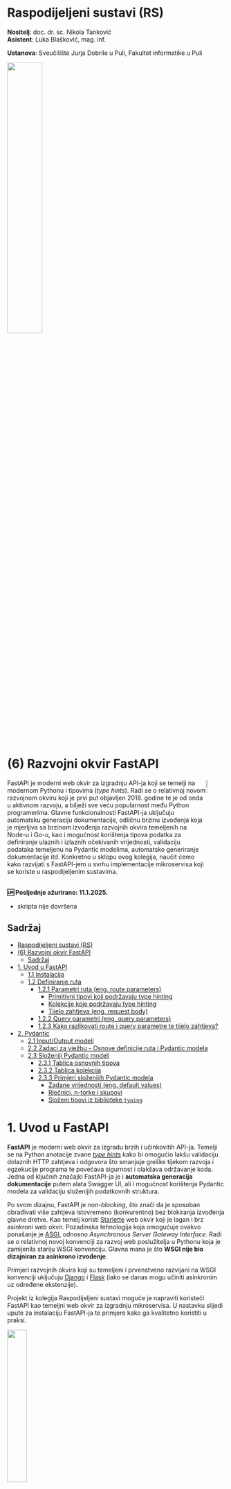 # Raspodijeljeni sustavi (RS)

**Nositelj**: doc. dr. sc. Nikola Tanković  
**Asistent**: Luka Blašković, mag. inf.

**Ustanova**: Sveučilište Jurja Dobrile u Puli, Fakultet informatike u Puli

<img src="https://raw.githubusercontent.com/lukablaskovic/FIPU-PJS/main/0.%20Template/FIPU_UNIPU.png" style="width:40%; box-shadow: none !important; "></img>

# (6) Razvojni okvir FastAPI

<img src="https://github.com/lukablaskovic/FIPU-RS/blob/main/rs-icons/RS_6.png?raw=true" style="width:9%; border-radius: 8px; float:right;"></img>

<div style="float: clear; margin-right:5px;">
FastAPI je moderni web okvir za izgradnju API-ja koji se temelji na modernom Pythonu i tipovima (<i>type hints</i>). Radi se o relativnoj novom razvojnom okviru koji je prvi put objavljen 2018. godine te je od onda u aktivnom razvoju, a bilježi sve veću popularnost među Python programerima. Glavne funkcionalnosti FastAPI-ja uključuju automatsku generaciju dokumentacije, odličnu brzinu izvođenja koja je mjerljiva sa brzinom izvođenja razvojnih okvira temeljenih na Node-u i Go-u, kao i mogućnost korištenja tipova podatka za definiranje ulaznih i izlaznih očekivanih vrijednosti, validaciju podataka temeljenu na Pydantic modelima, automatsko generiranje dokumentacije itd. Konkretno u sklopu ovog kolegija, naučit ćemo kako razvijati s FastAPI-jem u svrhu implementacije mikroservisa koji se koriste u raspodijeljenim sustavima.

</div>
<br>

**🆙 Posljednje ažurirano: 11.1.2025.**

- skripta nije dovršena

## Sadržaj

- [Raspodijeljeni sustavi (RS)](#raspodijeljeni-sustavi-rs)
- [(6) Razvojni okvir FastAPI](#6-razvojni-okvir-fastapi)
  - [Sadržaj](#sadržaj)
- [1. Uvod u FastAPI](#1-uvod-u-fastapi)
  - [1.1 Instalacija](#11-instalacija)
  - [1.2 Definiranje ruta](#12-definiranje-ruta)
    - [1.2.1 Parametri ruta (eng. route parameters)](#121-parametri-ruta-eng-route-parameters)
      - [Primitivni tipovi koji podržavaju type hinting](#primitivni-tipovi-koji-podržavaju-type-hinting)
      - [Kolekcije koje podržavaju type hinting](#kolekcije-koje-podržavaju-type-hinting)
      - [Tijelo zahtjeva (eng. request body)](#tijelo-zahtjeva-eng-request-body)
    - [1.2.2 Query parametri (eng. query parameters)](#122-query-parametri-eng-query-parameters)
    - [1.2.3 Kako razlikovati route i query parametre te tijelo zahtjeva?](#123-kako-razlikovati-route-i-query-parametre-te-tijelo-zahtjeva)
- [2. Pydantic](#2-pydantic)
  - [2.1 Input/Output modeli](#21-inputoutput-modeli)
  - [2.2 Zadaci za vježbu - Osnove definicije ruta i Pydantic modela](#22-zadaci-za-vježbu---osnove-definicije-ruta-i-pydantic-modela)
  - [2.3 Složeniji Pydantic modeli](#23-složeniji-pydantic-modeli)
    - [2.3.1 Tablica osnovnih tipova](#231-tablica-osnovnih-tipova)
    - [2.3.2 Tablica kolekcija](#232-tablica-kolekcija)
    - [2.3.3 Primjeri složenijih Pydantic modela](#233-primjeri-složenijih-pydantic-modela)
      - [Zadane vrijednosti (eng. default values)](#zadane-vrijednosti-eng-default-values)
      - [Rječnici, n-torke i skupovi](#rječnici-n-torke-i-skupovi)
      - [Složeni tipovi iz biblioteke `typing`](#složeni-tipovi-iz-biblioteke-typing)

# 1. Uvod u FastAPI

**FastAPI** je moderni web okvir za izgradu brzih i učinkovitih API-ja. Temelji se na Python anotacije zvane [_type hints_](https://docs.python.org/3/glossary.html#term-type-hint) kako bi omogućio lakšu validaciju dolaznih HTTP zahtjeva i odgovora što smanjuje greške tijekom razvoja i egzekucije programa te povećava sigurnost i olakšava održavanje koda. Jedna od ključnih značajki FastAPI-ja je i **automatska generacija dokumentacije** putem alata Swagger UI, ali i mogućnost korištenja Pydantic modela za validaciju složenijih podatkovnih struktura.

Po svom dizajnu, FastAPI je _non-blocking_, što znači da je sposoban obrađivati više zahtjeva istovremeno (konkurentno) bez blokiranja izvođenja glavne dretve. Kao temelj koristi [Starlette](https://www.starlette.io/) web okvir koji je lagan i brz asinkroni web okvir. Pozadinska tehnologija koja omogućuje ovakvo ponašanje je [ASGI](https://asgi.readthedocs.io/en/latest/), odnosno _Asynchronous Server Gateway Interface_. Radi se o relativnoj novoj konvenciji za razvoj web poslužitelja u Pythonu koja je zamijenila stariju WSGI konvenciju. Glavna mana je što **WSGI nije bio dizajniran za asinkrono izvođenje**.

Primjeri razvojnih okvira koji su temeljeni i prvenstveno razvijani na WSGI konvenciji uključuju [Django](https://www.djangoproject.com/) i [Flask](https://flask.palletsprojects.com/en/stable/) (iako se danas mogu učiniti asinkronim uz određene ekstenzije).

Projekt iz kolegija Raspodijeljeni sustavi moguće je napraviti koristeći FastAPI kao temeljni web okvir za izgradnju mikroservisa. U nastavku slijedi upute za instalaciju FastAPI-ja te primjere kako ga kvalitetno koristiti u praksi.

<img src="https://github.com/lukablaskovic/FIPU-RS/blob/main/RS6%20-%20Razvojni%20okvir%20FastAPI/screenshots/fastapi_logo.png?raw=true" style="width: 30%;">

> FastAPI logotip

## 1.1 Instalacija

FastAPI je odlično dokumentiran te postoji mnoštvo resursa na internetu koji vam mogu pomoći u njegovom učenju i razvoju. Preporučuje se korištenje FastAPI dokumentacije kao primarnog izvora informacija.

> Dostupno na: [https://fastapi.tiangolo.com/learn/](https://fastapi.tiangolo.com/learn/)

Za početak, potrebno je pripremiti **virtualno okruženje**. Mi ćemo ovdje koristiti `conda` modul:

```bash
conda create --name rs_fastapi python=3.13
conda activate rs_fastapi
```

Isto možete napraviti i kroz `Anaconda Navigator` grafičko sučelje.

Nakon što smo aktivirali virtualno okruženje, instaliramo FastAPI:

```bash
pip install "fastapi[standard]"
```

Napravite novi direktorij, npr. `rs_fastapi` i u njemu izradite datoteku `main.py`:

Uključujemo FastAPI modul i definiramo instancu aplikacije:

```python
from fastapi import FastAPI

app = FastAPI()
```

FastAPI koristi [Uvicorn](https://www.uvicorn.org/) kao ASGI server. **Uvicorn** podržava HTTP/1.1 standard te WebSockets protokole. Dolazi instaliran s FastAPI-jem (ako ste ga instalirali sa `[standard]` zastavicom kao što je prikazano iznad). U tom slučaju, možete pokrenuti FastAPI poslužitelj koristeći sljedeću naredbu:

```bash
fastapi dev main.py
```

Naredba `fastapi dev` čita datoteku `main.py` i pokreće FastAPI poslužitelj koristeći _uvicorn_. U pravilu, FastAPI poslužitelj će biti pokrenut portu `8000`, ako je slobodan.

Možete otvoriti web preglednik i posjetiti http://localhost:8000 odnosno http://localhost:8000/docs kako biste vidjeli **generiranu dokumentaciju** ([Swagger UI](https://swagger.io/tools/swagger-ui/)).

- kao alternativa, možete pristupiti i [ReDoc](https://github.com/Redocly/redoc) dokumentaciji na http://localhost:8000/redoc.

**Swagger UI** i **Redoc** su alati za generiranje dokumentacije iz [OpenAPI specifikacije](https://www.openapis.org/). FastAPI generira OpenAPI specifikaciju automatski na temelju definiranih ruta i Pydantic modela, a Swagger UI i ReDoc su alati koji tu specifikaciju prikazuju na korisnički prihvatljiv način - **u obliku web stranice s interaktivnim elementima.**

Ako pokušate otvoriti dokumentaciju, vidjet ćete da trenutno nema definiranih ruta.

<img src="https://github.com/lukablaskovic/FIPU-RS/blob/main/RS6%20-%20Razvojni%20okvir%20FastAPI/screenshots/fastapi_swagger.png?raw=true" style="width: 100%;">

## 1.2 Definiranje ruta

FastAPI koristi **dekoratore** za definiranje ruta. U Pythonu, dekoratori (eng. _decorators_) su **funkcije ili klase koje proširuju funkcionalnost druge funkcije ili klase** bez promjene njene implementacije. Dekoratori omogućuju dodavanje funkcionalnosti na postojeće funkcije na čitljiviji način.

U kontekstu funkcijskog programiranja, **dekoratori su funkcije višeg reda** (eng. _higher-order functions_) koje rade sljedeće:

1. Primaju funkciju (ili klasu) kao argument
2. Dodaju neku funkcionalnost (ponašanje) toj funkciji
3. Vraćaju "modificiranu" funkciju (ili klasu)

**Dekoratori se koriste prije definiranja funkcije** kojoj želimo dodati funkcionalnost, **oznakom** `@` **prije naziva dekoratora**.

Konkretno, FastAPI koristi dekoratore za definiranje ruta. Na primjer, sljedeći kod definira jednostavnu GET rutu koja vraća JSON odgovor s porukom `"Hello, world!"`

```python
from fastapi import FastAPI

app = FastAPI()

@app.get("/") # dekorator za GET metodu na korijenskoj ruti
def read_root(): # funkcija koja se poziva kada se posjeti korijenska ruta
    return {"message": "Hello, world!"} # vraća JSON odgovor u tijelu HTTP odgovora
```

Ekvivalentan kod koji smo pisali prilikom definiranja `aiohttp` rute izgledao bi ovako:

```python
from aiohttp import web

def handle(request):
    return web.json_response({"message": "Hello, world!"})

app = web.Application()
app.router.add_get('/', handle)
```

Dakle, FastAPI koristi dekoratore za definiciju:

1. **Metode** HTTP za rute (`GET`, `POST`, `PUT`, `PATCH`, `DELETE`, itd.)
2. **Putanje** ruta (npr. `/`, `/items/{item_id}`, `/users/{user_id}/items/{item_id}`, itd.)

**_Handler_ funkciju koja se mora izvršiti pišemo neposredno ispod dekoratora.**

U FastAPI-ju možemo koristiti sljedeće dekoratore za definiranje ruta:

- `@app.get(path)` - definira GET rutu
- `@app.post(path)` - definira POST rutu
- `@app.put(path)` - definira PUT rutu
- `@app.delete(path)` - definira DELETE rutu
- `@app.patch(path)` - definira PATCH rutu
- `@app.options(path)` - definira OPTIONS rutu
- `@app.head(path)` - definira HEAD rutu

### 1.2.1 Parametri ruta (eng. route parameters)

Parametre ruta definiramo na isti način kao i u `aiohttp` biblioteci, koristeći vitičaste zagrade `{}`. Na primjer, sljedeći kod definira rutu koja očekuje `proizvod_id` kao parametar:

```python
@app.get("/proizvodi/{proizvod_id}")
def get_proizvod(proizvod_id):
    return {"proizvod_id": proizvod_id}
```

HTTP zahtjev možete poslati koristeći bilo koji alat, međutim kad već radimo s FastAPI-jem, **dobra je praksa koristiti ugrađenu interaktivnu dokumentaciju** koju generira **Swagger** ili **ReDoc**.

- otvorite http://localhost:8000/docs u web pregledniku kako biste pristupili generiranoj dokumentaciji.

Ako je kod ispravan, trebali biste vidjeti definiranu rutu u dokumentaciji: `GET /proizvodi/{proizvod_id} Get Proizvod`

- gdje je `Get Proizvod` ustvari **naziv handler funkcije** koju smo definirali, a ruta `GET /proizvodi/{proizvod_id}` je **definirana dekoratorom**.

Odaberite rutu i kliknite na `Try it out` kako biste mogli poslati HTTP zahtjev.

- u polje `proizvod_id` unesite neku vrijednost i kliknite na `Execute`.
- ukoliko je sve ispravno, trebali biste vidjeti HTTP odgovor s definiranom vrijednosti `proizvod_id`.

<img src="https://github.com/lukablaskovic/FIPU-RS/blob/main/RS6%20-%20Razvojni%20okvir%20FastAPI/screenshots/docs/fastapi_docs.png?raw=true" style="width: 100%;">

> Generirana FastAPI Swagger dokumentacija, dostupna na http://localhost:8000/docs

Vidimo da generirana dokumentacija nudi **pregled svih podataka koje očekuje i vraća naša ruta**, odnosno sve podatke o HTTP zahtjevu koji se očekuje te o odgovoru koji će se vratiti.

<img src="https://github.com/lukablaskovic/FIPU-RS/blob/main/RS6%20-%20Razvojni%20okvir%20FastAPI/screenshots/docs/fastapi_docs_success_GET.png?raw=true" style="width: 100%;">

> U interaktivnoj dokumentaciji možemo vidjeti detaljan pregled HTTP odgovora koji vraća FastAPI poslužitelj

U Swagger interaktivnoj dokumentaciji možemo vidjeti sljedeće elemente HTTP odgovora:

- **Response body**: JSON odgovor koji je vraćen, u ovom slučaju: `{"proizvod_id": "3"}`
- **Response code**: HTTP statusni kod koji je vraćen, u ovom slučaju: `200 OK`
- **Response headers**: zaglavlja HTTP odgovora

Uz to možemo vidjeti i primjere ispravnog i neispravnog odgovora te definirane **Pydantic podatkovne modele** (`Schemas`), ako postoje. Više o tome u nastavku.

<hr>

Primijetite sljedeće, FastAPI je automatski **parsirao parametar `proizvod_id`** iz URL-a i proslijedio ga kao argument funkciji `get_proizvod`.

```python
@app.get("/proizvodi/{proizvod_id}")
def get_proizvod(proizvod_id):
    return {"proizvod_id": proizvod_id}
```

Ako pogledate odgovor, vidjet ćete da je vrijednost `proizvod_id` ustvari: `string`: `"proizvod_id": "3"`.

- **FastAPI automatski parsira parametre ruta u odgovarajući tip podatka**, ovisno o tipu koji je _hintan_ u Python funkciji. Kako mi nismo definirali ništa, pretpostavlja se da je tip `str`.

Ako bi htjeli naglasiti da je očekivani parametar `proizvod_id` tipa `int`, možemo to napraviti koristeći **_Python type hinting_**.

- to radimo na način da pišemo **tip podataka odvojen dvotočjem (`:`) nakon imena parametra**

_Sintaksa:_

```python
@app.get("/ruta/{parametar}")
def funkcija(parametar: tip): # type hinting
    # tijelo funkcije
```

_Primjer_: Želimo/hintamo da je `proizvod_id` tipa `int`:

```python
@app.get("/proizvodi/{proizvod_id}")
def get_proizvod(proizvod_id: int): # "hintamo" da je proizvod_id tipa int
    return {"proizvod_id": proizvod_id}
```

Pošaljite opet zahtjev u dokumentaciji i vidjet ćete da je sada vrijednost `proizvod_id` tipa `int`.

> _type hinting_ u FastAPI-ju **nije samo dekorativna značajka**, već ima i praktičnu svrhu na način da odrađuje **automatsko parsiranje i validaciju podataka**.

Međutim, ako se vratimo na dokumentaciju i pošaljemo sljedeći zahtjev: `GET /proizvodi/Marko`. Vidjet ćemo da poslužitelj baca grešku jer je očekivani tip podataka `int`, a mi smo poslali `str`.

<img src="https://github.com/lukablaskovic/FIPU-RS/blob/main/RS6%20-%20Razvojni%20okvir%20FastAPI/screenshots/docs/fastapi_docs_type_error_GET.png?raw=true" style="width: 100%;">

> FastAPI automatski baca grešku ako se očekivani tip podataka ne podudara s onim što je poslano

Dobili smo detaljnu grešku, sa statusnim kodom `422 Unprocessable Entity` i složenim JSON objektom HTTP odgovora koji opisuje grešku:

```json
{
  "detail": [
    {
      "type": "int_parsing",
      "loc": ["path", "proizvod_id"],
      "msg": "Input should be a valid integer, unable to parse string as an integer",
      "input": "Marko"
    }
  ]
}
```

FastAPI poslužitelj automatski obrađuje ovu grešku za nas (**ne moramo ih obrađivati ručno kao do sada**) i sadrži sve potrebne informacije o grešci, uključujući tip greške, lokaciju greške, poruku greške i ulazne podatke koji su uzrokovali grešku.

#### Primitivni tipovi koji podržavaju type hinting

- `str` - string
- `int` - cijeli broj
- `float` - decimalni broj
- `bool` - logička vrijednost
- `bytes` - niz bajtova
- `None` - nema vrijednosti

#### Kolekcije koje podržavaju type hinting

- `list` - lista
- `tuple` - uređeni par
- `set` - skup
- `frozenset` - nepromjenjivi skup
- `dict` - rječnik

Više o tipovima podataka u poglavlju [2. Pydantic](#2-pydantic).

<hr>

_Primjer_: Nadogradit ćemo postojeću aplikaciju tako da pronalazi odgovarajući proizvod u _in-memory_ listi proizvoda te omogućit korisniku da ga **dohvati prema imenu**. Također, dodat ćemo rutu za **dodavanje novog proizvoda** u listu.

Definirajmo nekoliko proizvoda u listi. Svaki proizvod sadrži ključeve `id`, `naziv`, `boja` i `cijena`:

```python
proizvodi = [
  {"id": 1, "naziv": "majica", "boja": "plava", "cijena": 50},
  {"id": 2, "naziv": "hlače", "boja": "crna", "cijena": 100},
  {"id": 3, "naziv": "tenisice", "boja": "bijela", "cijena": 150},
  {"id": 4, "naziv": "kapa", "boja": "smeđa", "cijena": 20}
]
```

1. **Definirat ćemo prvo rutu koja će omogućiti dohvaćanje svih proizvoda:**

```python
@app.get("/proizvodi")
def get_proizvodi(): # funkcija ne prima argumente jer nemamo parametre
  return proizvodi
```

2. **Zatim ćemo definirati rutu koja će omogućiti dohvaćanje proizvoda prema imenu**, dakle: `/proizvodi/{naziv}`:

Možemo koristiti ugrađenu Python funkciju `next()` koja će nam omogućiti pronalazak **prvog proizvoda koji zadovoljava uvjet**. Sintaksa nalikuje na _list comprehension_, ali s dodatnim parametrom `default` koji se vraća ako se ne pronađe nijedan element koji zadovoljava uvjet.

- nakon pronalaska prvog elementa koji zadovoljava uvjet, `next()` vraća taj element i **iteriranje se zaustavlja**

_Sintaksa:_

```python
next((expression for iterator in iterable if condition), default)
```

- `expression` - izraz koji se evaluira
- `iterator` - iterator koji prolazi kroz elemente
- `iterable` - kolekcija elemenata (lista, rječnik, skup, tuple, itd.)
- `condition` - uvjet koji mora biti zadovoljen
- `default` - vrijednost koja se vraća ako se ne pronađe nijedan element koji zadovoljava uvjet

Definirajmo rutu za dohvaćanje proizvoda prema imenu:

```python
@app.get("/proizvodi/{naziv}") # route parametar "naziv"
def get_proizvod_by_name(naziv: str): # očekujemo string kao naziv proizvoda (ako ne naglasimo se podrazumijeva da je str)
  # pronalazimo proizvod gdje se njegov naziv poklapa s nazivom iz parametra rute "naziv"
  pronadeni_proizvod = next((proizvod for proizvod in proizvodi if proizvod["naziv"] == naziv), None) # None ako se ne pronađe proizvod
  return pronadeni_proizvod
```

#### Tijelo zahtjeva (eng. request body)

3. **Dodavanje proizvoda u listu proizvoda** možemo odraditi definicijom POST zahtjeva na `/proizvodi`:

Tijelo HTTP zahtjeva možemo definirati kao argument funkcije te _hintamo_ da je tijelo zahtjeva tipa `dict` (rječnik) jer očekujemo JSON objekt.

**Ne navodimo tijelo zahtjeva u dekoratoru** (kao što je slučaj kod parametara rute), već ga očekujemo kao argument funkcije hintanjem `dict` ili Pydantic modela (više u nastavku).

```python
@app.post("/proizvodi") # ne definiramo tijelo zahtjeva u dekoratoru
def add_proizvod(proizvod: dict): # očekujemo JSON objekt kao proizvod u tijelu zahtjeva pa hintamo rječnik (dict)
  proizvod["id"] = len(proizvodi) + 1 # dodajemo novi ID (broj proizvoda + 1)
  proizvodi.append(proizvod) # dodajemo proizvod u listu
  return proizvod
```

<hr>

Otvorite dokumentaciju, uočit ćete sve tri definirane rute (`GET /proizvodi`, `GET /proizvodi/{naziv}`, `POST /proizvodi`). Isprobajte svaku od definiranih ruta.

<img src="https://github.com/lukablaskovic/FIPU-RS/blob/main/RS6%20-%20Razvojni%20okvir%20FastAPI/screenshots/docs/fastapi_3_routes.png?raw=true" style="width: 100%;">

> Generirana dokumentacija s tri definirane rute (`GET /proizvodi`, `GET /proizvodi/{naziv}`, `POST /proizvodi`)

Ako otvorite sučelje za rutu POST `/proizvodi`, **vidjet ćete da vam se nudi opcija za unos JSON tijela zahtjeva**, budući da nismo naveli parametre rute u dekoratoru:

<img src="./screenshots/docs/fastapi_docs_post_body.png" style="width: 70%;">

> Sučelje za unos tijela zahtjeva u dokumentaciji za rutu `POST /proizvodi`

```json
{ "naziv": "šal", "boja": "plava", "cijena": 30 }
```

HTTP Odgovor će biti novi proizvod s automatski dodijeljenim ID-em:

```json
{
  "naziv": "šal",
  "boja": "plava",
  "cijena": 30,
  "id": 5 // automatski dodijeljen ID
}
```

### 1.2.2 Query parametri (eng. query parameters)

Query parametri su parametri koji se šalju u URL-u HTTP zahtjeva, nakon znaka `?`. Na primjer, u URL-u `/proizvodi?boja=plava` query parametar je `boja` s vrijednošću `plava`. Uobičajeno je koristiti query parametre za filtriranje podataka, sortiranje, paginaciju i slične operacije.

Na FastAPI poslužitelju, **query parametre** možemo definirati koristeći Python _type hinting_ na način da ih dodamo kao argumente funkcije, **bez dodavanja u URL putanju kroz dekorator**.

- **FastAPI će takve argumente automatski interpretirati kao query parametre**.

_Primjer_ definiranja rute koja očekuje query parametar `boja`:

```python
@app.get("/proizvodi") # u FastAPI-ju ne navodimo query parametre u URL putanji
def get_proizvodi_by_query(boja: str): # očekujemo query parametar "boja"
  pronadeni_proizvodi = [proizvod for proizvod in proizvodi if proizvod["boja"] == boja] # koristimo list comprehension, a ne next() jer možemo imati više proizvoda s istom bojom
  return pronadeni_proizvodi
```

Možemo definirati i više query parametara:

```python
@app.get("/proizvodi") # u FastAPI-ju ne navodimo query parametre u URL putanji
def get_proizvodi_by_query(boja: str, max_cijena: int): # očekujemo query parametre "boja" i "max_cijena"
  # koristimo list comprehension, a ne next() jer možemo imati više proizvoda s istom bojom i cijenom manjom ili jednako od max_cijena
  pronadeni_proizvodi = [proizvod for proizvod in proizvodi if proizvod["boja"] == boja and proizvod["cijena"] <= max_cijena]
  return pronadeni_proizvodi
```

Identični procesi primjenjuju se i za query parametre kao i za route parametre kada koristimo _type hinting_:

- automatsko parsiranje podataka
- automatska validacija podataka
- automatsko generiranje dokumentacije

Query parametrima možemo dodjeljivati i **zadane (_defaultne_) vrijednosti**:

```python
@app.get("/proizvodi") # u FastAPI-ju ne navodimo query parametre u URL putanji
def get_proizvodi_by_query(boja: str = None, max_cijena: int = 100): # očekujemo query parametre "boja" i "max_cijena", ali su im zadane vrijednosti None odnosno 100
  pronadeni_proizvodi = [proizvod for proizvod in proizvodi if (boja is None or proizvod["boja"] == boja) and (max_cijena is None or proizvod["cijena"] <= max_cijena)]
  return pronadeni_proizvodi
```

Svi navedeni query parametri na ovaj način postaju **opcionalni**. Ako ih ne navedemo u URL-u, poslužitelj će ih automatski postaviti na `None`.

Vidimo da se FastAPI ponaša vrlo slično kao i `aiohttp` biblioteka, ali s mnogo više **automatskih značajki** koje olakšavaju razvoj i održavanje koda. Dodatno, tu je dokumentacija koja nam već u ovoj fazi pomaže u razvoju i testiranju API-ja. Konkretno, za primjer rute iznad možemo u dokumentaciji odmah vidjeti:

- koji se query parametri očekuju (`boja`, `max_cijena`)
- koji su tipovi podataka očekivani (`string`, `integer`)
- koje su defaultne vrijednosti (`None`, `100`)

<img src="https://github.com/lukablaskovic/FIPU-RS/blob/main/RS6%20-%20Razvojni%20okvir%20FastAPI/screenshots/docs/fastapi_docs_query_params.png?raw=true" style="width: 80%;">

### 1.2.3 Kako razlikovati route i query parametre te tijelo zahtjeva?

U FastAPI-ju može biti zbunjujuće razlikovati route parametre, query parametre i tijelo zahtjeva budući da ne navodimo eksplicitno "što je što" već se oslanjamo na _type hinting_. **Evo kratkog pregleda**:

- **Route parametri** - **obavezno se navode u URL putanji** (dekoratoru), npr. `@app.get("/proizvodi/{proizvod_id}")`.
  - moraju imati odgovarajući **ekvivalent u deklaraciji funkcije** i to istog naziva, npr. `def get_proizvod(proizvod_id: int):`.
  - sada se može poslati sljedeći zahtjev: `GET /proizvodi/3`.
  - mogu sadržavati _type hinting_, inače se podrazumijeva `str`.
  - FastAPI automatski parsira i validira podatke iz parametra rute.
- **Query parametri** - **ne navode se u URL putanji (dekoratoru)**: `@app.get("/proizvodi")`
  - deklariraju se kao argumenti funkcije, npr. `def get_proizvodi_by_query(boja: str):`.
  - sada se može poslati sljedeći zahtjev: `GET /proizvodi?boja=plava`.
  - query parametri ako su navedeni bez zadanih vrijednosti postaju obavezni.
  - Zadane vrijednosti možemo postavi dodjeljivanjem vrijednosti u deklaraciji funkcije, npr. `def get_proizvodi_by_query(boja: str = "plava")`.
  - FastAPI automatski parsira i validira podatke iz query parametara.
- **Tijelo zahtjeva** - **ne navode se u URL putanji (dekoratoru)**, npr. `@app.post("/proizvodi")`.
  - deklariraju se kao argumenti funkcije hintanjem `dict` ili Pydantic modela, npr. `def add_proizvod(proizvod: dict):`.
  - FastAPI automatski parsira i validira podatke iz tijela zahtjeva.
  - u nastavku ćemo vidjeti kako koristiti Pydantic modele za hintanje tijela zahtjeva.

**Moguće je kombinirati sva 3 pristupa.**

_Primjerice:_ Recimo da želimo definirati rutu koja će omogućiti ažuriranje podataka o proizvodu iz skladišta gdje su proizvodi podijeljeni u kategorije.

Podaci su definirani na sljedeći način:

- `id_skladiste` - cijeli broj (route parametar)
- `kategorija` - string (query parametar)
- `proizvod` - proizvod koji ažuriramo (tijelo zahtjeva)

Odarali bi metodu PATCH budući da djelomično ažuriramo resurse (proizvode) u skladištu.

1. Definirat ćemo dekorator za PATCH metodu na `/skladiste`:

```python
@app.patch("/skladiste")
```

2. Prva filtracija odnosi se na dohvat određenog skladišta prema `id_skladiste`:

- nadograđujemo dekorator
- dodajemo ekvivalentni argument funkcije

```python
@app.patch("/skladiste/{id_skladiste}")
def update_skladiste(id_skladiste: int):
```

3. Druga filtracija odnosi se na dohvat proizvoda u određenoj kategoriji:

- dodajemo query parametar u deklaraciji funkcije, **ali ne u dekoratoru**

```python
@app.patch("/skladiste/{id_skladiste}")
def update_skladiste(id_skladiste: int, kategorija: str):
```

4. Možemo postaviti zadanu vrijednost za query parametar:

- npr. `kategorija: str = "gradevinski_materijal"`

```python
@app.patch("/skladiste/{id_skladiste}")
def update_skladiste(id_skladiste: int, kategorija: str = "gradevinski_materijal"):
```

5. Na kraju, dodajemo tijelo zahtjeva kao argument funkcije:

- hintmo da je tijelo zahtjeva tipa `dict`
- dodajemo na početak funkcije jer vrijede ista pravila kao i za zadane argumente običnih Python funkcija (zadani argumenti dolaze na kraju)

```python
@app.patch("/skladiste/{id_skladiste}")
def update_skladiste(proizvod: dict, id_skladiste: int, kategorija: str = "gradevinski_materijal"):
```

Provjerimo kako je dokumentirana definirana ruta u FastAPI dokumentaciji.

<img src="./screenshots/docs/fastapi_docs_skladiste_comparison.png" style="width: 80%;">

> U nastavku ćemo vidjeti kako validirati tijelo zahtjeva koristeći **Pydantic modele**.

# 2. Pydantic

**Pydantic** je najrasprostranjenija Python biblioteka za **validaciju podataka** koja se bazira na _type hintingu_ za definiranje očekivanih tipova podataka te automatski vrši validaciju podataka prema tim definicijama. Pydantic je posebno koristan u FastAPI-ju jer se može koristiti za definiranje **modela podataka** koji se koriste za validaciju dolaznih i odlaznih podataka odnosno HTTP zahtjeva i odgovora.

**Napomena!** Kada govorimo o **modelima** u kontekstu FastAPI-ja, mislimo na **Pydantic modele** koji se koriste za definiranje složenijih struktura podataka koje želimo "hintati" u različitim dijelovima aplikacije. Model u ovom kontekstu **ne predstavlja matematički model** koji se odnosi na statističke analize, model strojnog učenja ili sl. već predstavlja složenu strukturu podataka koja se koristi za validaciju, serijalizaciju te deserijalizaciju podataka te osigurava da su podaci u skladu s očekivanim tipovima. U nastavku ove skripte koristit će se termin "model" za danu definiciju.

<img src="./screenshots/pydantic.png" style="width: 50%;">

> Dokumentacija dostupna na: https://docs.pydantic.dev/latest/

Jedna od glavnih prednosti Pydantic-a je njegovo ponašanje u IDE razvojnim okruženjima kao što su **VS Code** ili **PyCharm**. IDE-ovi koji podržavaju Python _type hinting_ automatski će prepoznati Pydantic modele i pružiti korisne informacije o očekivanim tipovima podataka, što olakšava razvoj i održavanje koda.

Pydantic klase definiramo nasljeđivanjem `pydantic.BaseModel` klase.

Uobičajeno je Pydantic klase odvojiti o `main.py` datoteke kako bi kod bio bolje organiziran te kako bi klase mogli koristiti u više datoteka.

- **Pydantic modele ćemo definirati u zasebnoj datoteci**, npr. `models.py` ili `schemas.py`.

Napravite novu datoteku `models.py`:

Definirajte klasu `Proizvod` koja će predstavljati model podataka za proizvod koji smo prije _hintali_ kao rječnik.

- Prvo uključujemo `BaseModel` **kojeg nasljeđuju sve Pydantic klase**:

```python
# models.py

from pydantic import BaseModel
```

Pišemo definiciju klase koja nasljeđuje `BaseModel`:

```python
# models.py

class Proizvod(BaseModel):
  pass
```

Unutar definicije klase navodimo, koristeći _type-hinting_, atribute koje očekujemo za proizvod, to su:

- `id` - cijeli broj (`int`)
- `naziv` - string (`str`)
- `boja` - string (`str`)
- `cijena` - decimalni broj (`float`)

```python
# models.py

class Proizvod(BaseModel):
  id: int
  naziv: str
  boja: str
  cijena: float
```

Uključujemo ovu klasu u `main.py` datoteku:

```python
from fastapi import FastAPI

from models import Proizvod # uključujemo Pydantic model koji smo definirali
```

Međutim, kojoj je svrha ovog modela? U kojoj definiciji rute ćemo ga koristiti? **To ovdje nije jasno naglašeno.**

<hr>

_Primjerice_: Kod POST rute za dodavanje proizvoda u listu, do sad smo koristili `dict` kao tip podataka za proizvod koristeći _type hinting_.

```python
@app.post("/proizvodi")
def add_proizvod(proizvod: dict):
  proizvod["id"] = len(proizvodi) + 1
  proizvodi.append(proizvod)
  return proizvod
```

Ipak, to nije najbolji pristup budući da korisnik može poslati bilo kakav JSON objekt, odnosno objekt s proizvoljnim ključevima. Želimo ograničiti korisnika na slanje samo točno određenih ključeva u objektu, konkretno na one definirane Pydantic modelom `Proizvod`.

- jednostavno ćemo zamijeniti `dict` s `Proizvod` u definiciji rute:

```python
@app.post("/proizvodi")
def add_proizvod(proizvod: Proizvod): # zamijenili smo dict s Proizvod
  proizvod["id"] = len(proizvodi) + 1
  proizvodi.append(proizvod)
  return proizvod
```

No postoji problem. Ako pokušate poslati isti zahtjev za dodavanje novog proizvoda, vidjet ćete da će FastAPI izbaciti grešku:

`TypeError: 'Proizvod' object does not support item assignment`

Zašto dolazi do ove greške?

<details>
  <summary>Spoiler alert! Odgovor na pitanje</summary>
  <p> Pydantic generira <i>read-only</i> modele, odnosno modele koji ne podržavaju dodavanje novih ključeva u objekt nakon što je objekt inicijaliziran. Naknadnim dodavanjem ključa <code>id</code>, dobit ćemo grešku. </p>
  <code>proizvod["id"] = len(proizvodi) + 1</code>
</details>

<hr>

Problem je što **Pydantic generira _read-only_ modele**, odnosno modele koji ne podržavaju dodavanje novih ključeva (ili brisanje/ažuriranje postojećih) u objekt nakon što je objekt inicijaliziran.

Međutim, ako bolje pogledamo vidimo da je inicijalni problem što smo definirali `id` u samom modelu, a zatim _hintamo_ taj tip podataka prilikom dodavanja novog proizvoda **iako znamo da se `id` automatski dodjeljuje na poslužiteljskoj strani**, odnosno vjerojatno bazi podataka u stvarnom svijetu.

Izbacit ćemo `id` iz modela `Proizvod` budući da želimo da se on automatski dodjeljuje:

```python
# models.py

class Proizvod(BaseModel):
  naziv: str
  boja: str
  cijena: float
```

Ako bolje pogledate, problem i dalje postoji jer pokušavamo dodati `id` u objekt `proizvod`:

```python
proizvod["id"] = len(proizvodi) + 1
```

**Ulazna struktura:**

```json
{
  "naziv": "šal",
  "boja": "plava",
  "cijena": 30
}
```

**Očekivana izlazna struktura:**

```json
{
  "id": 5,
  "naziv": "šal",
  "boja": "plava",
  "cijena": 30
}
```

## 2.1 Input/Output modeli

Samim time, **uobičajena praksa je definirati više Pydantic modela za svaku strukturu**, ovisno u kojoj fazi obrade se nalazi.

**Što trebamo?** Korisnik šalje podatke bez `id`-a, a poslužitelj vraća podatke s `id`-om.

**Input Model** koji korisnik šalje uobičajeno je nazvati s prefiksom `Create`, `Update`, `In` ovisno o kojoj se CRUD operaciji radi:

```python
# models.py

class CreateProizvod(BaseModel):
  naziv: str
  boja: str
  cijena: float
```

**Output Model** koji se vraća s poslužitelja natrag korisniku uobičajeno je nazvati s prefiksom `Response` ili `Out`:

```python
# models.py

class Proizvod(BaseModel):
  id: int
  naziv: str
  boja: str
  cijena: float
```

Vratimo se na `main.py` datoteku i uključimo oba modela:

```python
# main.py
from fastapi import FastAPI

from models import CreateProizvod, Proizvod
```

Zamijenit ćemo `dict` s `CreateProizvod` u definiciji rute:

```python
@app.post("/proizvodi")
def add_proizvod(proizvod: CreateProizvod): # "ulazni proizvod" mora sadržavati naziv, boju i cijenu
  proizvod["id"] = len(proizvodi) + 1
  proizvodi.append(proizvod)
  return proizvod
```

Međutim, **sada je potrebno napraviti novu instancu klase** `Proizvod` kako bi se mogao dodati `id`:

- izdvojit ćemo generiranje `id`-a u samostalnu naredbu
- instancirati ćemo novi objekt `Proizvod` s dodijeljenim `id`-om te preostalim podacima iz `proizvod`
- **objekte Pydantic klasa instanciramo na identičan način kao i obične Python klase**

```python
@app.post("/proizvodi")
def add_proizvod(proizvod: CreateProizvod):
  new_id = len(proizvodi) + 1 # generiramo novi ID u samostalnoj naredbi
  proizvod_s_id = Proizvod(id=new_id, naziv=proizvod.naziv, boja=proizvod.boja, cijena=proizvod.cijena) # instanciramo novi objekt Proizvod s dodijeljenim ID-om
  return proizvod_s_id
```

Kod radi, ali možemo skratiti posao koristeći _unpacking sintaksu_ i pretvorbu Pydantic modela u rječnik.

**Važno!** Umjesto da navodimo svaki atribut modela `CreateProizvod` prilikom instanciranja `Proizvod`, možemo prvo **pretvoriti** Pydantic model u rječnik koristeći `model_dump()` metodu a potom raspakirati taj rječnik operatorom `**`

_Sintaksa:_

```python
rjecnik = model.model_dump() # pretvaramo Pydantic model u rječnik
```

Dakle, **kod za instanciranje objekta klase `Proizvod`** možemo skratiti na sljedeći način:

```python
@app.post("/proizvodi")
def add_proizvod(proizvod: CreateProizvod):
  new_id = len(proizvodi) + 1
  proizvod_s_id = Proizvod(id=new_id, **proizvod.model_dump()) # koristimo ** za raspakiravanje rječnika "proizvod"
  return proizvod_s_id
```

Vraćamo korisniku `proizvod_s_id` koji je tipa `Proizvod`, a ne `CreateProizvod`!

Dodatno, moguće je naglasiti da je povratna vrijednost funkcije `add_proizvod` tipa `Proizvod` unutar dekoratora koristeći `response_model` argument:

_Sintaksa:_

```python
@app.metoda("/ruta", response_model=PydanticModel)
```

Konkretno za naš primjer:

```python
@app.post("/proizvodi", response_model=Proizvod) # naglašavamo da je povratna vrijednost tipa Proizvod
def add_proizvod(proizvod: CreateProizvod):
  new_id = len(proizvodi) + 1
  proizvod_s_id = Proizvod(id=new_id, **proizvod.model_dump())
  return proizvod_s_id
```

Ovo je korisno jer FastAPI automatski vrši validaciju podataka koje vraćamo korisniku, a također i **generira dokumentaciju na temelju ove informacije**.

<img src="./screenshots/docs/fastapi_in_out_schemas.png" style="width: 80%;">

> Na dnu dokumentirane rute možete vidjeti **definirane Pydantic podatkovne modele** pod `Schemas` sekcijom

<hr>

<img src="https://github.com/lukablaskovic/FIPU-RS/blob/main/RS6%20-%20Razvojni%20okvir%20FastAPI/screenshots/docs/fastapi_req_body_pydantic.png?raw=true" style="width: 80%;">

> Uočite da je struktura JSON objekta koji se očekuje (prema Pydantic modelu `CreateProizvod`) odmah prikazana u dokumentaciji

## 2.2 Zadaci za vježbu - Osnove definicije ruta i Pydantic modela

1. Definirajte novu FastAPI rutu `GET /filmovi` koja će klijentu vraćati listu filmova definiranu u sljedećoj listi:

```python
filmovi = [
  {"id": 1, "naziv": "Titanic", "genre": "drama", "godina": 1997},
  {"id": 2, "naziv": "Inception", "genre": "akcija", "godina": 2010},
  {"id": 3, "naziv": "The Shawshank Redemption", "genre": "drama", "godina": 1994},
  {"id": 4, "naziv": "The Dark Knight", "genre": "akcija", "godina": 2008}
]
```

<br>

2. Nadogradite prethodnu rutu na način da će **output** biti validiran Pydantic modelom `Film` kojeg definirate u zasebnoj datoteci `models.py`.
   <br>
3. Definirajte novu FastAPI rutu `GET /filmovi/{id}` koja će omogućiti pretraživanje novog filma prema `id`-u definiranom u parametru rute `id`. Dodajte i ovdje validaciju Pydantic modelom `Film`.
   <br>
4. Definirajte novu rutu `POST /filmovi` koja će omogućiti dodavanje novog filma u listu filmova. Napravite novi Pydantic model `CreateFilm` koji će sadržavati atribute `naziv`, `genre` i `godina`, a kao output vraćajte validirani Pydantic model `Film` koji predstavlja novododani film s automatski dodijeljenim `id`-em.
   <br>
5. Dodajte query parametre u rutu `GET /filmovi` koji će omogućiti filtriranje filmova prema `genre` i `min_godina`. Zadane vrijednosti za query parametre neka budu `None` i `2000`.

## 2.3 Složeniji Pydantic modeli

Pydantic modeli mogu sadržavati i **složenije strukture podataka** kao što su liste, rječnici, ugniježđeni modeli i slično. U nastavku ćemo vidjeti kako definirati složenije modele i kako ih koristiti u FastAPI aplikaciji.

U zadatku 2.2 susreli smo se s jednostavnim modelom `Film` koji sadrži samo osnovne atribute, odnosno primitivne tipove podataka. Ako želimo odraditi validaciju podataka za rutu koja vraća više filmova gdje svaki film rječnik validiran instancom klase `Film`, možemo to definirati i ugrađenom `List` klasom.

Primjerice, ako je struktura podataka sljedeća:

```json
[
  {
    "id": 1,
    "naziv": "Titanic",
    "genre": "drama",
    "godina": 1997
  },
  {
    "id": 2,
    "naziv": "Inception",
    "genre": "akcija",
    "godina": 2010
  }
]
```

Definiramo model `FilmResponse` koji opisuje danu strukturu filma:

```python
# models.py

from pydantic import BaseModel

class FilmResponse(BaseModel):
  id: int
  naziv: str
  genre: str
  godina: int
```

Definicija rute (bez Pydantic validacije) u `main.py` izgleda ovako:

```python
@app.get("/filmovi", )
def get_filmovi():
  return filmovi
```

**Nije potrebno** svaki element rječnika eksplicitno pretvarati u instancu modela `FilmResponse`, kao što bi to radili na sljedeći način:

```python
@app.get("/filmovi")
def get_filmovi():
  filmovi_objekti = [FilmResponse(**film) for film in filmovi] # pretvaramo svaki rječnik iz filmovi u instancu modela FilmResponse
  return filmovi_objekti
```

Iako je kod iznad ispravan, ako bismo dodali novi film u listu `filmovi` kojemu nedostaje neki atribut, primjerice `godina`, poslužitelj će "puknuti" prilikom pokušaja pretvaranja rječnika u instancu modela.

```python
filmovi = [
  {
    "id": 1,
    "naziv": "Titanic",
    "genre": "drama",
    "godina": 1997
  },
  {
    "id": 2,
    "naziv": "Inception",
    "genre": "akcija",
    "godina": 2010
  },
  {
    "id": 3,
    "naziv": "The Matrix",
    "genre": "sci-fi",
  }
]

@app.get("/filmovi")
def get_filmovi():
  filmovi_objekti = [FilmResponse(**film) for film in filmovi] # greška prilikom pretvaranja rječnika u instancu modela za film s ID-em 3
  return filmovi_objekti
```

Poslužitelj vraća grešku `500`, što je u redu jer je greška na strani poslužitelja.

Ono što ustvari želimo je da FastAPI automatski vrši validaciju i serijalizaciju podataka u JSON prema definiranom modelu `FilmResponse`, **bez eksplicitnog stvaranja instanci modela** za svaki film u listi te na taj način **skratiti kod**.

Rekli smo da to postižemo koristeći parametar `response_model` koji se **dodaje u dekorator rute**:

```python
@app.get("/filmovi", response_model=FilmResponse) # ali što je rezultat?
def get_filmovi():
  return filmovi
```

Kako je rezultat ove rute ustvari lista rječnika, moramo to navesti i u `response_model` kako ne bi dobili grešku. **FastAPI će automatski pretvoriti svaki rječnik u listi u instancu modela `FilmResponse`** kako bi se osigurala validacija i serijalizacija podataka, bez potrebe za eksplicitnim stvaranjem instanci modela.

> U poglavlju [1.2.1 Parametri ruta (eng. route parameters)](#121-parametri-ruta-eng-route-parameters) vidjeli smo da je moguće koristiti kolekciju `list` za _type-hinting_ složenijih struktura podataka.

Koristeći uglate zagrade s `list` klasom, možemo definirati da se očekuje lista rječnika, odnosno lista modela `FilmResponse`:

_Sintaksa:_

```python
kolekcija[model]
```

Dakle, ruta sad izgleda ovako:

```python
@app.get("/filmovi", response_model=list[FilmResponse]) # povratna vrijednost je lista rječnika, sada konkretno validirana lista modela FilmResponse
def get_filmovi():
  return filmovi
```

<img src="./screenshots/docs/fastapi_response_model_docs.png" style="width: 80%;">

> Rezultat je isti, a naš kod je puno kraći i čišći. Dodatno, **na ovaj način FastAPI prikazuje u dokumentaciji strukturu uspješnog odgovora**, međutim nismo riješili problem obrade greške što je u redu, jer je greška nastala na strani poslužitelja, što znači da se radi o pogrešci u implementaciji koju treba ispraviti.

U nastavku ćemo vidjeti na koje sve načine možemo definirati Pydantic modele i to kombiniranjem osnovnih tipova, kolekcija, ugniježđenih modela i drugih složenijih tipova.

### 2.3.1 Tablica osnovnih tipova

| **Python Tip** | **Opis**                            | **_type-hinting_ primjer**                                    |
| -------------- | ----------------------------------- | ------------------------------------------------------------- |
| `int`          | Cijeli brojevi                      | `starost: int = 25`                                           |
| `float`        | Decimalni brojevi                   | `cijena: float = 19.99`                                       |
| `str`          | Znakovni nizovi (tekstualni podaci) | `ime: str = "John"`                                           |
| `bool`         | Logičke vrijednosti                 | `je_aktivan: bool = True`                                     |
| `bytes`        | Nepromjenjivi Bajtovi               | `nepromjenjivi_binarni_podatak: bytes = b"binary data"`       |
| `bytearray`    | Promjenjivi (eng. mutable) bajtovi  | `promjenjivi_binarni_podatak: bytearray = bytearray(b"data")` |

### 2.3.2 Tablica kolekcija

| **Python Tip** | **Opis**                                  | **Primjer**                                                 |
| -------------- | ----------------------------------------- | ----------------------------------------------------------- |
| `list`         | Lista elemenata bilo kojeg tipa           | `tags: list[str] = ["tag1", "tag2"]`                        |
| `tuple`        | Nepromjenjivi niz elemenata               | `koordinate: tuple[float, float] = (1.0, 2.0)`              |
| `dict`         | Rječnik ključ-vrijednost parova           | `config: dict[str, int] = {"key": 42}`                      |
| `set`          | Skup jedinstvenih elemenata               | `kategorije: set[str] = {"A", "B"}`                         |
| `frozenset`    | Nepromjenjivi skup jedinstvenih elemenata | `frozen_kategorije: frozenset[str] = frozenset({"A", "B"})` |

<hr>

### 2.3.3 Primjeri složenijih Pydantic modela

_Primjer:_ Želimo definirati Pydantic model `Korisnik` koji će sadržavati osnovne podatke o korisniku:

**Korisnik**:

- `id` - cijeli broj
- `ime` - string
- `prezime` - string
- `email` - string
- `dob` - cijeli broj
- `aktivan` - logička vrijednost

_Rješenje:_

```python
class Korisnik(BaseModel):
  id: int
  ime: str
  prezime: str
  email: str
  dob: int
  aktivan: bool
```

<hr>

_Primjer_: Želimo definirati Pydantic model `Narudžba` koji će sadržavati osnovne podatke o narudžbi i listu imena naručenih proizvoda:

**Narudžba**:

- `id` - cijeli broj
- `datum` - string
- `proizvodi` - lista stringova
- `ukupna_cijena` - decimalni broj
- `isporučeno` - logička vrijednost

_Rješenje:_

```python
class Narudzba(BaseModel):
  id: int
  datum: str
  proizvodi: list[str] # lista stringova
  ukupna_cijena: float
  isporuceno: bool
```

<hr>

Osim osnovnih tipova i kolekcija, Pydantic modeli mogu sadržavati i **ugniježđene modele**, odnosno druge Pydantic modele. Ovo je korisno kada želimo definirati složenije strukture podataka koje se sastoje od više manjih dijelova.

_Primjer_: Želimo definirati Pydantic modele `Proizvod` i `Narudžba` gdje narudžba može sadržavati više proizvoda:

**Proizvod**:

- `id` - cijeli broj
- `naziv` - string
- `cijena` - decimalni broj
- `kategorija` - string
- `boja` - string

**Narudžba**:

- `id` - cijeli broj
- `ime_kupca` - string
- `prezime_kupca` - string
- `proizvodi` - lista Proizvoda
- `ukupna_cijena` - decimalni broj

_Rješenje:_

```python
class Proizvod(BaseModel):
  id: int
  naziv: str
  cijena: float
  kategorija: str
  boja: str

class Narudzba(BaseModel):
  id: int
  ime_kupca: str
  prezime_kupca: str
  proizvodi: list[Proizvod] # lista proizvoda
  ukupna_cijena: float
```

<hr>

_Primjer_: Želimo definirati Pydantic modele `Proizvod`, `Narudžba`, `StavkaNarudžbe` gdje narudžba može sadržavati više stavki narudžbe, a svaka stavka narudžbe sadrži jedan proizvod.

**Proizvod**:

- `id` - cijeli broj
- `naziv` - string
- `cijena` - decimalni broj
- `kategorija` - string
- `boja` - string

**StavkaNarudžbe**:

- `id` - cijeli broj
- `proizvod` - Proizvod
- `narucena_kolicina` - cijeli broj
- `ukupna_cijena` - decimalni broj

**Narudžba**:

- `id` - cijeli broj
- `ime_kupca` - string
- `prezime_kupca` - string
- `stavke` - lista StavkaNarudžbe
- `ukupna_cijena` - decimalni broj

_Rješenje:_

```python
class Proizvod(BaseModel):
  id: int
  naziv: str
  cijena: float
  kategorija: str
  boja: str

class StavkaNarudzbe(BaseModel):
  id: int
  proizvod: Proizvod
  narucena_kolicina: int
  ukupna_cijena: float

class Narudzba(BaseModel):
  id: int
  ime_kupca: str
  prezime_kupca: str
  stavke: list[StavkaNarudzbe]
  ukupna_cijena: float
```

<hr>

#### Zadane vrijednosti (eng. default values)

Jednako kao kod definicije query parametra, moguće je koristiti **zadane vrijednosti** za atribute Pydantic modela. Zadane vrijednosti se postavljaju na isti način kao i kod običnih Python funkcija, dodavanjem `=` nakon tipa podatka.

_Primjer_: Definirajmo Pydantic model `Korisnik` koji će sadržavati osnovne podatke o korisničkom računu, a zadana vrijednost će biti za atribut `racun_aktivan`.

**Korisnik**:

- `id` - cijeli broj
- `ime` - string
- `prezime` - string
- `email` - string
- `dob` - cijeli broj
- `racun_aktivan` - logička vrijednost, zadana vrijednost `True`

_Rješenje:_

```python
class Korisnik(BaseModel):
  id: int
  ime: str
  prezime: str
  email: str
  dob: int
  racun_aktivan: bool = True
```

<hr>

#### Rječnici, n-torke i skupovi

U tablici kolekcija vidimo da, osim lista, Pydantic modeli mogu sadržavati i rječnike, n-torke i skupove. U nastavku ćemo vidjeti kako definirati modele koji sadrže ove složenije strukture podataka.

_Primjer_: Definirajmo Pydantic model `Loto` koji će sadržavati rezultate loto izvlačenja, a rezultati će biti pohranjeni u rječniku gdje su ključevi cijeli brojevi, a vrijednosti broj pojavljivanja tog broja u izvlačenju.

**Loto**:

- `id` - cijeli broj
- `rezultati` - rječnik cijelih brojeva i njihovih pojavljivanja

_Sintaksa:_

```python
dict[key_type, value_type]
```

_Rješenje:_

```python
class Loto(BaseModel):
  id: int
  rezultati: dict[int, int]
```

<hr>

_Primjer:_ Definirat ćemo Pydantic model `GeoLokacija` koji će sadržavati informacije o geografskoj lokaciji u obliku n-torke `(latitude, longitude)`.

**GeoLokacija**:

- `id` - cijeli broj
- `koordinate` - n-torka decimalnih brojeva

_Sintaksa:_

```python
tuple[type1, type2]
```

_Rješenje:_

```python
class GeoLokacija(BaseModel):
  id: int
  koordinate: tuple[float, float]
```

<hr>

_Primjer:_ Definirat ćemo Pydantic model `Inventura` koji će sadržavati naziv skladišta i rječnik proizvoda s naziivima proizvoda i njihovim količinama.

**Inventura**:

- `id` - cijeli broj
- `naziv_skladista` - string
- `proizvodi` - rječnik stringova i cijelih brojeva

_Sintaksa:_

```python
dict[key_type, value_type]
```

_Rješenje:_

```python
class Inventura(BaseModel):
  id: int
  naziv_skladista: str
  proizvodi: dict[str, int]
```

<hr>

#### Složeni tipovi iz biblioteke `typing`

U Pythonu postoji biblioteka `typing` koja sadrži dodatne tipove podataka koji se koriste za _type hinting_. Ovi tipovi su korisni kada želimo definirati složenije strukture podataka koje nisu obuhvaćene osnovnim tipovima ili kolekcijama.

Biblioteka `typing` uključena je od Pythona 3.5 te ju nije potrebno naknadno instalirati.

| **_typing_ Tip** | **Opis**                                                                                                                                             | **_type-hinting_ primjer**                                       |
| ---------------- | ---------------------------------------------------------------------------------------------------------------------------------------------------- | ---------------------------------------------------------------- |
| `Union`          | Unija se koristi kada vrijednost može biti jedna od više specificiranih podataka. Dakle, u primjeru `vrijednost`, ona može biti ili `int` ili `str`. | `vrijednost: Union[int, str] = 42`                               |
| `Optional`       | Vrijednost može biti opcionalna, ako nije navedena moguće je definirati i zadanu vrijednost.                                                         | `ime: Optional[str] = "Nije navedeno pa se zovem Pero"`          |
| `Any`            | Vrijednost može biti bilo kojeg tipa podataka                                                                                                        | `podatak: Any = "Može biti bilo što"`                            |
| `Callable`       | Funkcija ili pozivljivi objekt (Callable). Moguće je navesti argumente funkcije te povratnu vrijednost                                               | `funkcija: Callable[[int, str], str] = lambda x, y: f"{x}, {y}"` |
| `Literal`        | Ograničavanje vrijednosti na unaprijed definirane opcije                                                                                             | `smjer: Literal['gore', 'dolje'] = "gore"`                       |
| `TypedDict`      | Specijalni s definiranim tipovima ključeva i vrijednosti                                                                                             | `osoba: TypedDict('osoba', {'ime': str, 'prezime': str})`        |

> Vrijednosti `typing` biblioteke ima jako puno. Ovdje su navedeni samo neki od najčešće korištenih tipova. Opsežnu dokumentaciju možete pronaći na [službenoj stranici](https://docs.python.org/3/library/typing.html).

<hr>

_Primjer_: Definirat ćemo Pydantic model `Kolegij` koji će sadržavati informacije o kolegiju. Semestar može biti samo između vrijednosti `[1,2,3,4,5,6]`, a vrijednost `ECTS` ne mora biti navedena, u slučaju da nije navedena, zadana vrijednost je `6`.

**Kolegij**:

- `id` - cijeli broj
- `naziv` - string
- `semestar` - cijeli broj, unutar `[1,2,3,4,5,6]`
- `ECTS` - cijeli broj, opcionalan, zadana vrijednost `6`
- `opis` - string
- `profesor` - string

_Rješenje:_

```python
from typing import Optional, Literal

class Kolegij(BaseModel):
  id: int
  naziv: str
  semestar: Literal[1, 2, 3, 4, 5, 6]
  ECTS: Optional[int] = 6
  opis: str
  profesor: str
```

<hr>

_Primjer_: Definirat ćemo Pydantic model `Automobil` koji će sadržavati informacije o automobilu. Boja automobila može biti samo jedna od unaprijed definiranih opcija, godina proizvodnje ne mora biti navedena, snaga motora je rječnik s ključevima `kW` i `KS`, a `cijena` je rječnik s ključevima `osnovna` i `sa_pdv`.

**Automobil**:

- `id` - cijeli broj
- `marka` - string
- `model` - string
- `boja` - string, jedna od opcija `["crvena", "plava", "zelena", "bijela", "crna"]`
- `godina_proizvodnje` - cijeli broj, opcionalan
- `snaga_motora` - rječnik s ključevima `kW` i `KS`
- `cijena` - rječnik s ključevima `osnovna` i `sa_pdv`

_Rješenje:_

```python
from typing import Optional, Literal

class Automobil(BaseModel):
  id: int
  marka: str
  model: str
  boja: Literal["crvena", "plava", "zelena", "bijela", "crna"]
  godina_proizvodnje: Optional[int] # godina proizvodnje nije obavezna, ali ako se navede mora biti cijeli broj
  snaga_motora: dict[str, int] # zašto je dovoljno samo [str i int]?
  cijena: dict[str, float]
```

Kako bismo instancirali ovu klasu, potrebno je navesti ključeve rječnika `snaga_motora` i `cijena`:

- svaki ključ rječnika `snaga_motora` mora biti string, a vrijednost cijeli broj, međutim **dozvoljeno je navesti neograničeno** `ključ-vrijednost` parova

```python
automobil = Automobil(
  id=1,
  marka="Audi",
  model="A4",
  boja="crvena",
  godina_proizvodnje=2018,
  snaga_motora={"kW": 100, "KS": 136},
  cijena={"osnovna": 25000, "sa_pdv": 30000}
)
```

Kada bi htjeli **ograničiti ključeve** atributa `snaga_motora` i `cijena`, morali bismo definirati zasebne Pydantic modele:

```python
class SnagaMotora(BaseModel):
  kW: int
  KS: int

class Cijena(BaseModel):
  osnovna: float
  sa_pdv: float

class Automobil(BaseModel):
  id: int
  marka: str
  model: str
  boja: Literal["crvena", "plava", "zelena", "bijela", "crna"]
  godina_proizvodnje: Optional[int]
  snaga_motora: SnagaMotora
  cijena: Cijena
```

Ovaj automobil instancirali bi na sljedeći način:

```python
automobil = Automobil(
  id=1,
  marka="Audi",
  model="A4",
  boja="crvena",
  godina_proizvodnje=2018,
  snaga_motora=SnagaMotora(kW=100, KS=136),
  cijena=Cijena(osnovna=25000, sa_pdv=30000)
)
```

Vidimo da `snaga_motora` i `cijena` više nisu rječnici, već su **ugniježđeni modeli** `SnagaMotora` i `Cijena`.

Ipak, moguće ih je definirati kao posebne rječnike tipa `TypedDict` iz modula `typing` koji omogućuje definiranje rječnika s točno određenim ključevima.

- sintaksa je ista, jedino što klase nasljeđuju `TypedDict` umjesto `BaseModel`

```python
from typing import TypedDict

class SnagaMotora(TypedDict):
  kW: int
  KS: int

class Cijena(TypedDict):
  osnovna: float
  sa_pdv: float

class Automobil(BaseModel):
  id: int
  marka: str
  model: str
  boja: Literal["crvena", "plava", "zelena", "bijela", "crna"]
  godina_proizvodnje: Optional[int]
  snaga_motora: SnagaMotora
  cijena: Cijena
```

Ovaj automobil instancirali bi na sljedeći način:

```python
automobil = Automobil(
  id=1,
  marka="Audi",
  model="A4",
  boja="crvena",
  godina_proizvodnje=2018,
  snaga_motora={"kW": 100, "KS": 136},
  cijena={"osnovna": 25000, "sa_pdv": 30000}
)
```
